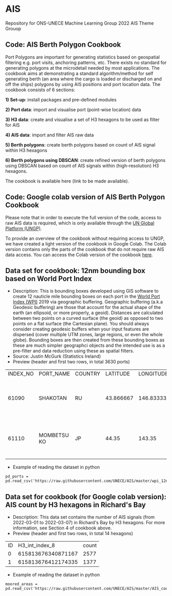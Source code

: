 # AIS

Repository for ONS-UNECE Machine Learning Group 2022 AIS Theme Grouop

## Code: AIS Berth Polygon Cookbook
Port Polygons are important for generating statistics based on geospatial filtering e.g. port visits, anchoring patterns, etc. There exists no standard for generating polygons at the microdetail needed by most applications. The cookbook aims at demonstrating a standard algorithm/method for self generating berth (an area where the cargo is loaded or discharged on and off the ships) polygons by using AIS positions and port location data. The cookbook consists of 6 sections:

**1) Set-up**: install packages and pre-defined modules

**2) Port data**: import and visualise port (point-wise location) data

**3) H3 data**: create and visualise a set of H3 hexagons to be used as filter for AIS

**4) AIS data**: import and filter AIS raw data 

**5) Berth polygons**: create berth polygons based on count of AIS signal within H3 hexagons

**6) Berth polygons using DBSCAN**: create refined version of berth polygons using DBSCAN based on count of AIS signals within (high-resolution) H3 hexagons. 

The cookbook is available here (link to be made available).


## Code: Google colab version of AIS Berth Polygon Cookbook
Please note that in order to execute the full version of the code, access to raw AIS data is required, which is only available through the [UN Global Platform (UNGP)](https://unstats.un.org/bigdata/un-global-platform.cshtml). 

To provide an overview of the cookbook without requiring access to UNGP, we have created a light version of the cookbook in Google Colab. The Colab version contains only the parts of the cookbook that do not require raw AIS data access. You can access the Colab version of the cookbook [here](https://colab.research.google.com/drive/1UwFPDhD1OxAmED6uvMSGS-ZgUPrRVMXY?usp=sharing).


## Data set for cookbook: 12nm bounding box based on World Port Index

* Description: This is bounding boxes developed using GIS software to create 12 nauticle mile bounding boxes on each port in the [World Port Index (WPI)](https://msi.nga.mil/Publications/WPI) 2019 via geographic buffering. Geographic buffering (a.k.a Geodesic buffering) are those that account for the actual shape of the earth (an ellipsoid, or more properly, a geoid). Distances are calculated between two points on a curved surface (the geoid) as opposed to two points on a flat surface (the Cartesian plane). You should always consider creating geodesic buffers when your input features are dispersed (cover multiple UTM zones, large regions, or even the whole globe). Bounding boxes are then created from these bounding boxes as these are much simpler geographci objects and the intended use is as a pre-filter and data reduction using these as spatial filters. 
* Source: Justin McGurk (Statistics Ireland)
* Preview (header and first two rows, in total 3630 ports)
<table>
<tbody>
  <tr>
    <td> INDEX_NO	</td> <td>  PORT_NAME	 </td> <td>  COUNTRY	</td> <td>  LATITUDE </td> <td> 	LONGITUDE</td> <td> 	geom_WKT  </td> 
  </tr>
  <tr>
    <td> 61090</td> <td>  	SHAKOTAN </td> <td>  	RU	 </td> <td>  43.866667	</td> <td>  146.833333	</td> <td>  POLYGON ((146.55686585242051 43.66665129687645,146.55686585242051 44.06668203645688,147.10980081424617 44.06668203645688,147.10980081424617 43.66665129687645,146.55686585242051 43.66665129687645))</td>  
   </tr>
   <tr>
  <td> 61110 </td> <td>  	MOMBETSU KO </td> <td>  	JP	</td> <td>  44.35	</td> <td>   143.35 </td> <td>  	POLYGON ((143.0712784569004 44.149999043254105,143.0712784569004 44.5500009567459,143.6287215430996 44.5500009567459,143.6287215430996 44.149999043254105,143.0712784569004 44.149999043254105))
</tr>
  </tbody>
  </table>

* Example of reading the dataset in python

```
pd_ports = pd.read_csv('https://raw.githubusercontent.com/UNECE/AIS/master/wpi_12nm_bounding_box_port.csv')
```

## Data set for cookbook (for Google colab version): AIS count by H3 hexagons in Richard's Bay
* Description: This data set contains the number of AIS signals (from 2022-03-01 to 2022-03-07) in Richard's Bay by H3 hexagons. For more information, see Section 4 of cookbook above. 
* Preview (header and first two rows, in total 14 hexagons)
<table>
<tbody>
  <tr>
    <td> ID	</td> <td>  H3_int_index_8	 </td> <td> count </td> 
  </tr>
  <tr>
    <td> 0 </td> <td>  	615813676340871167  </td> <td>  	2577	 </td> 
   </tr>
   <tr>
  <td> 1 </td> <td>  	615813676412174335  </td> <td>  1377 </td> 
</tr>
  </tbody>
  </table>

* Example of reading the dataset in python

```
moored_areas = pd.read_csv('https://raw.githubusercontent.com/UNECE/AIS/master/AIS_count_RichardsBay_example_for_demonstration.csv')
```
